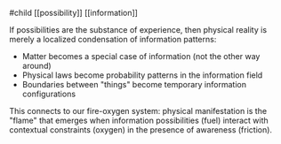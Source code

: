 #child [[possibility]] [[information]]

If possibilities are the substance of experience, then physical reality is merely a localized condensation of information patterns:

- Matter becomes a special case of information (not the other way around)
- Physical laws become probability patterns in the information field
- Boundaries between "things" become temporary information configurations

This connects to our fire-oxygen system: physical manifestation is the "flame" that emerges when information possibilities (fuel) interact with contextual constraints (oxygen) in the presence of awareness (friction).